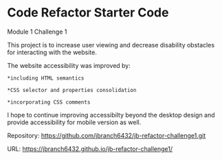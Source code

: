 # Code Refactor Starter Code

Module 1 Challenge 1

This project is to increase user viewing and decrease disability obstacles for interacting with the website.

The website accessibility was improved by: 

	*including HTML semantics
 
	*CSS selector and properties consolidation 

	*incorporating CSS comments

I hope to continue improving accessibilty beyond the desktop design and provide accessibility for mobile version as well.



Repository: https://github.com/jbranch6432/jb-refactor-challenge1.git

URL: https://jbranch6432.github.io/jb-refactor-challenge1/